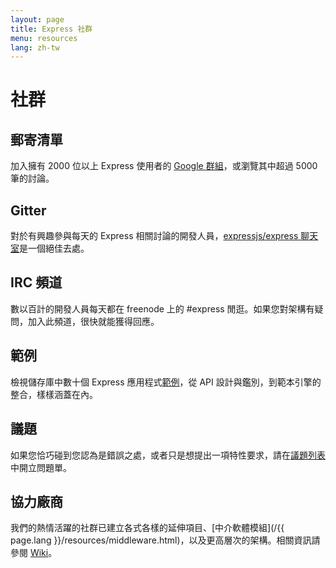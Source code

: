 ```yaml
---
layout: page
title: Express 社群
menu: resources
lang: zh-tw
---
```


# 社群

## 郵寄清單

加入擁有 2000 位以上 Express 使用者的 [Google 群組](https://groups.google.com/group/express-js)，或瀏覽其中超過 5000 筆的討論。

## Gitter

對於有興趣參與每天的 Express 相關討論的開發人員，[expressjs/express 聊天室](https://gitter.im/expressjs/express)是一個絕佳去處。

## IRC 頻道

數以百計的開發人員每天都在 freenode 上的 #express 閒逛。如果您對架構有疑問，加入此頻道，很快就能獲得回應。

## 範例

檢視儲存庫中數十個 Express 應用程式[範例](https://github.com/expressjs/express/tree/master/examples)，從 API 設計與鑑別，到範本引擎的整合，樣樣涵蓋在內。

## 議題

如果您恰巧碰到您認為是錯誤之處，或者只是想提出一項特性要求，請在[議題列表](https://github.com/expressjs/express/issues)中開立問題單。

## 協力廠商

我們的熱情活躍的社群已建立各式各樣的延伸項目、[中介軟體模組](/{{ page.lang }}/resources/middleware.html)，以及更高層次的架構。相關資訊請參閱 [Wiki](https://github.com/expressjs/express/wiki)。

